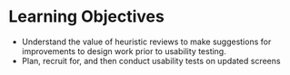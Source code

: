 # Learning Objectives
-   Understand the value of heuristic reviews to make suggestions for improvements to design work prior to usability testing.
-   Plan, recruit for, and then conduct usability tests on updated screens